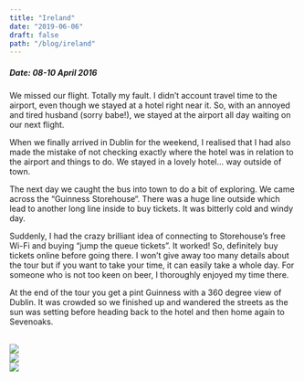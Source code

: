 ```yaml
---
title: "Ireland"
date: "2019-06-06"
draft: false
path: "/blog/ireland"
---
```


<h5>Date: 08-10 April 2016</h5>

<p>
  We missed our flight. Totally my fault. I didn’t account travel time to the airport, even though we stayed at a hotel right near it. So, with an annoyed and tired husband (sorry babe!), we stayed at the airport all day waiting on our next flight.
</p>

<p>
  When we finally arrived in Dublin for the weekend, I realised that I had also made the mistake of not checking exactly where the hotel was in relation to the airport and things to do. We stayed in a lovely hotel... way outside of town.
</p>

<p>
  The next day we caught the bus into town to do a bit of exploring. We came across the “Guinness Storehouse“. There was a huge line outside which lead to another long line inside to buy tickets. It was bitterly cold and windy day.
</p>

<p>
  Suddenly, I had the crazy brilliant idea of connecting to Storehouse’s free Wi-Fi and buying “jump the queue tickets”. It worked!  So, definitely buy tickets online before going there. I won’t give away too many details about the tour but if you want to take your time, it can easily take a whole day. For someone who is not too keen on beer, I thoroughly enjoyed my time there.
</p>

<p>
  At the end of the tour you get a pint Guinness with a 360 degree view of Dublin. It was crowded so we finished up and wandered the streets as the sun was setting before heading back to the hotel and then home again to Sevenoaks.
</p>

<br>

<!-- IMAGES -->
<div class="row">
  <div class="col-xs-4">
    <img class="img list" src="/img/blog/3_ireland1.jpg"> 
  </div>
  <div class="col-xs-4">
    <img class="img list" src="/img/blog/3_ireland2.jpg"> 
  </div>
  <div class="col-xs-4">
    <img class="img list" src="/img/blog/3_ireland3.jpg"> 
  </div>
</div>

<br>
